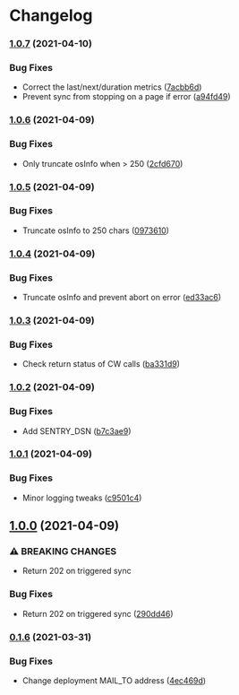 # Changelog

### [1.0.7](https://www.github.com/magna5/lm2cw/compare/v1.0.6...v1.0.7) (2021-04-10)


### Bug Fixes

* Correct the last/next/duration metrics ([7acbb6d](https://www.github.com/magna5/lm2cw/commit/7acbb6d34732a8ab7aab3b1fab6786ca5b2e93c7))
* Prevent sync from stopping on a page if error ([a94fd49](https://www.github.com/magna5/lm2cw/commit/a94fd4951a847df35d5d2a8e0704cbd323fc408c))

### [1.0.6](https://www.github.com/magna5/lm2cw/compare/v1.0.5...v1.0.6) (2021-04-09)


### Bug Fixes

* Only truncate osInfo when > 250 ([2cfd670](https://www.github.com/magna5/lm2cw/commit/2cfd6704cb71c2c3858ee866402e30b1d6ef9521))

### [1.0.5](https://www.github.com/magna5/lm2cw/compare/v1.0.4...v1.0.5) (2021-04-09)


### Bug Fixes

* Truncate osInfo to 250 chars ([0973610](https://www.github.com/magna5/lm2cw/commit/09736109dce073c0fa7948f56632dd6f2528263e))

### [1.0.4](https://www.github.com/magna5/lm2cw/compare/v1.0.3...v1.0.4) (2021-04-09)


### Bug Fixes

* Truncate osInfo and prevent abort on error ([ed33ac6](https://www.github.com/magna5/lm2cw/commit/ed33ac615e8041333a19750aa0a0b710814f572b))

### [1.0.3](https://www.github.com/magna5/lm2cw/compare/v1.0.2...v1.0.3) (2021-04-09)


### Bug Fixes

* Check return status of CW calls ([ba331d9](https://www.github.com/magna5/lm2cw/commit/ba331d95902588be36fd11b04f5fcfce21b1f198))

### [1.0.2](https://www.github.com/magna5/lm2cw/compare/v1.0.1...v1.0.2) (2021-04-09)


### Bug Fixes

* Add SENTRY_DSN ([b7c3ae9](https://www.github.com/magna5/lm2cw/commit/b7c3ae9488356e7bf42e142efc1ebea3d229ba5c))

### [1.0.1](https://www.github.com/magna5/lm2cw/compare/v1.0.0...v1.0.1) (2021-04-09)


### Bug Fixes

* Minor logging tweaks ([c9501c4](https://www.github.com/magna5/lm2cw/commit/c9501c40de57f3719fe40e5eb75ffa8ce5813339))

## [1.0.0](https://www.github.com/magna5/lm2cw/compare/v0.1.6...v1.0.0) (2021-04-09)


### ⚠ BREAKING CHANGES

* Return 202 on triggered sync

### Bug Fixes

* Return 202 on triggered sync ([290dd46](https://www.github.com/magna5/lm2cw/commit/290dd46342dafdb117c9bcd97c7fa58ca6037b99))

### [0.1.6](https://www.github.com/magna5/lm2cw/compare/0.1.5...v0.1.6) (2021-03-31)


### Bug Fixes

* Change deployment MAIL_TO address ([4ec469d](https://www.github.com/magna5/lm2cw/commit/4ec469d7b51dec66728f392d227a9674b7a8a078))
